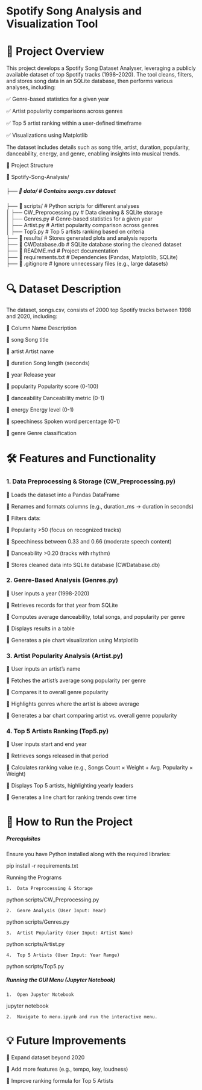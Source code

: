 # Spotify Song Analysis and Visualization Tool

# 📌 Project Overview

This project develops a Spotify Song Dataset Analyser, leveraging a publicly available dataset of top Spotify tracks (1998–2020). The tool cleans, filters, and stores song data in an SQLite database, then performs various analyses, including:

✅ Genre-based statistics for a given year

✅ Artist popularity comparisons across genres

✅ Top 5 artist ranking within a user-defined timeframe

✅ Visualizations using Matplotlib

The dataset includes details such as song title, artist, duration, popularity, danceability, energy, and genre, enabling insights into musical trends.


📂 Project Structure

📂 Spotify-Song-Analysis/
##### ├── 📂 data/                # Contains songs.csv dataset  
 ├── 📂 scripts/             # Python scripts for different analyses  
 │   ├── CW_Preprocessing.py  # Data cleaning & SQLite storage  
 │   ├── Genres.py           # Genre-based statistics for a given year  
 │   ├── Artist.py           # Artist popularity comparison across genres  
 │   ├── Top5.py             # Top 5 artists ranking based on criteria  
 ├── 📂 results/             # Stores generated plots and analysis reports  
 ├── 📜 CWDatabase.db        # SQLite database storing the cleaned dataset  
 ├── 📜 README.md            # Project documentation  
 ├── 📜 requirements.txt      # Dependencies (Pandas, Matplotlib, SQLite)  
 ├── 📜 .gitignore           # Ignore unnecessary files (e.g., large datasets)  



# 🔍 Dataset Description

The dataset, songs.csv, consists of 2000 top Spotify tracks between 1998 and 2020, including:

🔹 Column Name	Description

🔹 song	Song title

🔹 artist	Artist name

🔹 duration	Song length (seconds)

🔹 year	Release year

🔹 popularity	Popularity score (0-100)

🔹 danceability	Danceability metric (0-1)

🔹 energy	Energy level (0-1)

🔹 speechiness	Spoken word percentage (0-1)

🔹 genre	Genre classification





# 🛠 Features and Functionality

### 1. Data Preprocessing & Storage (CW_Preprocessing.py)

🔹 Loads the dataset into a Pandas DataFrame

🔹 Renames and formats columns (e.g., duration_ms → duration in seconds)

🔹 Filters data:

🔹	Popularity >50 (focus on recognized tracks)

🔹	Speechiness between 0.33 and 0.66 (moderate speech content)

🔹	Danceability >0.20 (tracks with rhythm)

🔹 Stores cleaned data into SQLite database (CWDatabase.db)



### 2. Genre-Based Analysis (Genres.py)

🔹 User inputs a year (1998-2020) 

🔹 Retrieves records for that year from SQLite

🔹 Computes average danceability, total songs, and popularity per genre

🔹 Displays results in a table

🔹 Generates a pie chart visualization using Matplotlib




### 3. Artist Popularity Analysis (Artist.py)

🔹 User inputs an artist’s name

🔹 Fetches the artist’s average song popularity per genre

🔹 Compares it to overall genre popularity

🔹 Highlights genres where the artist is above average

🔹 Generates a bar chart comparing artist vs. overall genre popularity



### 4. Top 5 Artists Ranking (Top5.py)

🔹 User inputs start and end year

🔹 Retrieves songs released in that period

🔹 Calculates ranking value (e.g., Songs Count × Weight + Avg. Popularity × Weight)

🔹 Displays Top 5 artists, highlighting yearly leaders

🔹 Generates a line chart for ranking trends over time



# 📖 How to Run the Project

##### Prerequisites

Ensure you have Python installed along with the required libraries:

pip install -r requirements.txt

 Running the Programs
 
	1.	Data Preprocessing & Storage

python scripts/CW_Preprocessing.py


	2.	Genre Analysis (User Input: Year)

python scripts/Genres.py


	3.	Artist Popularity (User Input: Artist Name)

python scripts/Artist.py


	4.	Top 5 Artists (User Input: Year Range)

python scripts/Top5.py



##### Running the GUI Menu (Jupyter Notebook)
 
	1.	Open Jupyter Notebook

jupyter notebook


	2.	Navigate to menu.ipynb and run the interactive menu.





# 💡 Future Improvements

🔹 Expand dataset beyond 2020

🔹 Add more features (e.g., tempo, key, loudness)

🔹 Improve ranking formula for Top 5 Artists




 
